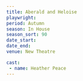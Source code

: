 ```yaml
---
title: Aberald and Heloise
playwright: 
period: Autumn
season: In House
season_sort: 90
date_start: 
date_end: 
venue: New Theatre

cast:
 - name: Heather Peace
---
```

